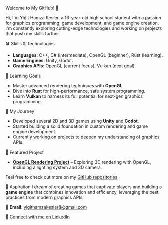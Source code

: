  Welcome to My GitHub! 🌟

Hi, I'm Yiğit Hamza Kesler, a 16-year-old high school student with a passion for graphics programming, game development, and game engine creation. I'm constantly exploring cutting-edge technologies and working on projects that push my skills further.

 🛠️ Skills & Technologies
- **Languages**: C++, C# (intermediate), OpenGL (beginner), Rust (learning).
- **Game Engines**: Unity, Godot.
- **Graphics APIs**: OpenGL (current focus), Vulkan (next goal).

 🌱 Learning Goals
- Master advanced rendering techniques with **OpenGL**.
- Dive into **Rust** for high-performance, safe system programming.
- Learn **Vulkan** to harness its full potential for next-gen graphics programming.

 🚀 My Journey
- Developed several 2D and 3D games using **Unity** and **Godot**.
- Started building a solid foundation in custom rendering and game engine development.
- Currently working on projects to deepen my understanding of graphics APIs.

 📂 Featured Project
- [**OpenGL Rendering Project**](https://github.com/YigitHamza47/OpenGLengine) – Exploring 3D rendering with OpenGL, including a lighting system and 3D camera.

Feel free to check out more on my [GitHub repositories](https://github.com/YigitHamza47?tab=repositories).

 🌟 Aspiration
I dream of creating games that captivate players and building a **game engine** that combines innovation and efficiency, leveraging the best practices from modern graphics APIs.

📧 **Email**: yigithamzakesler8@gmail.com

🔗 [Connect with me on LinkedIn](https://www.linkedin.com/in/yi%C4%9Fit-hamza-kesler-9a4243260/)
